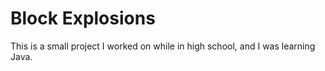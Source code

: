 # Block Explosions
This is a small project I worked on while in high school, and I was learning Java. 
